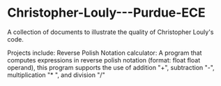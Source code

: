 # Christopher-Louly---Purdue-ECE
A collection of documents to illustrate the quality of Christopher Louly's code.

Projects include:
    Reverse Polish Notation calculator:
         A program that computes expressions in reverse polish notation (format: float float operand), 
         this program supports the use of addition "+", subtraction "-", multiplication "* ", and division "/"
    
